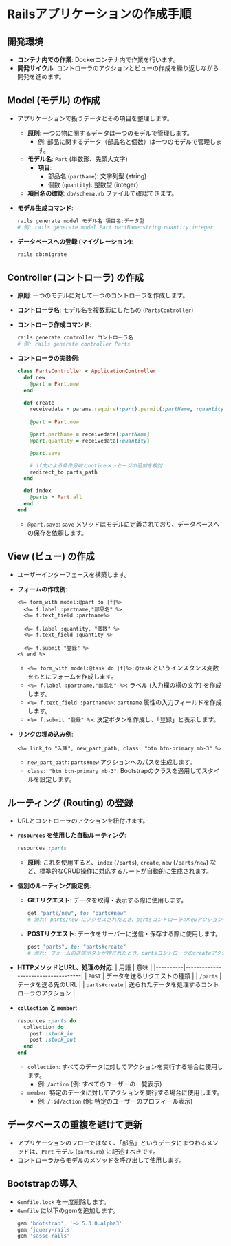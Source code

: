 # Railsアプリケーションの作成手順

## 開発環境

- **コンテナ内での作業**: Dockerコンテナ内で作業を行います。
- **開発サイクル**: コントローラのアクションとビューの作成を繰り返しながら開発を進めます。

## Model (モデル) の作成

- アプリケーションで扱うデータとその項目を整理します。
  - **原則**: 一つの物に関するデータは一つのモデルで管理します。
    - 例: 部品に関するデータ（部品名と個数）は一つのモデルで管理します。
  - **モデル名**: `Part` (単数形、先頭大文字)
    - **項目**:
      - 部品名 (`partName`): 文字列型 (string)
      - 個数 (`quantity`): 整数型 (integer)
  - **項目名の確認**: `db/schema.rb` ファイルで確認できます。

- **モデル生成コマンド**:
  ```bash
  rails generate model モデル名 項目名:データ型
  # 例: rails generate model Part partName:string quantity:integer
  ```

- **データベースへの登録 (マイグレーション)**:
  ```bash
  rails db:migrate
  ```

## Controller (コントローラ) の作成

- **原則**: 一つのモデルに対して一つのコントローラを作成します。
- **コントローラ名**: モデル名を複数形にしたもの (`PartsController`)

- **コントローラ作成コマンド**:
  ```bash
  rails generate controller コントローラ名
  # 例: rails generate controller Parts
  ```

- **コントローラの実装例**:
  ```ruby
  class PartsController < ApplicationController
    def new
      @part = Part.new
    end

    def create
      receivedata = params.require(:part).permit(:partName, :quantity)
      
      @part = Part.new

      @part.partName = receivedata[:partName]
      @part.quantity = receivedata[:quantity]

      @part.save

      # if文による条件分岐とnoticeメッセージの追加を検討
      redirect_to parts_path
    end

    def index
      @parts = Part.all
    end
  end
  ```
  - `@part.save`: `save` メソッドはモデルに定義されており、データベースへの保存を依頼します。

## View (ビュー) の作成

- ユーザーインターフェースを構築します。

- **フォームの作成例**:
  ```erb
  <%= form_with model:@part do |f|%>
    <%= f.label :partname,"部品名" %>
    <%= f.text_field :partname%>

    <%= f.label :quantity, "個数" %>
    <%= f.text_field :quantity %>

    <%= f.submit "登録" %>
  <% end %>
  ```
  - `<%= form_with model:@task do |f|%>`: `@task` というインスタンス変数をもとにフォームを作成します。
  - `<%= f.label :partname,"部品名" %>`: ラベル (入力欄の横の文字) を作成します。
  - `<%= f.text_field :partname%>`: `partname` 属性の入力フィールドを作成します。
  - `<%= f.submit "登録" %>`: 決定ボタンを作成し、「登録」と表示します。

- **リンクの埋め込み例**:
  ```erb
  <%= link_to "入庫", new_part_path, class: "btn btn-primary mb-3" %>
  ```
  - `new_part_path`: `parts#new` アクションへのパスを生成します。
  - `class: "btn btn-primary mb-3"`: Bootstrapのクラスを適用してスタイルを設定します。

## ルーティング (Routing) の登録

- URLとコントローラのアクションを紐付けます。

- **`resources` を使用した自動ルーティング**:
  ```ruby
  resources :parts
  ```
  - **原則**: これを使用すると、`index` (`/parts`), `create`, `new` (`/parts/new`) など、標準的なCRUD操作に対応するルートが自動的に生成されます。

- **個別のルーティング設定例**:
  - **GETリクエスト**: データを取得・表示する際に使用します。
    ```ruby
    get "parts/new", to: "parts#new"
    # 流れ: parts/new にアクセスされたとき、partsコントローラのnewアクションを実行
    ```
  - **POSTリクエスト**: データをサーバーに送信・保存する際に使用します。
    ```ruby
    post "parts", to: "parts#create"
    # 流れ: フォームの送信ボタンが押されたとき、partsコントローラのcreateアクションを実行
    ```

- **HTTPメソッドとURL、処理の対応**:
  | 用語     | 意味                               |
  |----------|------------------------------------|
  | `POST`   | データを送るリクエストの種類       |
  | `/parts` | データを送る先のURL                |
  | `parts#create` | 送られたデータを処理するコントローラのアクション |

- **`collection` と `member`**:
  ```ruby
  resources :parts do
    collection do
      post :stock_in
      post :stock_out
    end
  end
  ```
  - `collection`: すべてのデータに対してアクションを実行する場合に使用します。
    - 例: `/action` (例: すべてのユーザーの一覧表示)
  - `member`: 特定のデータに対してアクションを実行する場合に使用します。
    - 例: `/:id/action` (例: 特定のユーザーのプロフィール表示) 

## データベースの重複を避けて更新

- アプリケーションのフローではなく、「部品」というデータにまつわるメソッドは、`Part` モデル (`parts.rb`) に記述すべきです。
- コントローラからモデルのメソッドを呼び出して使用します。

## Bootstrapの導入

- `Gemfile.lock` を一度削除します。
- `Gemfile` に以下のgemを追加します。
  ```ruby
  gem 'bootstrap', '~> 5.3.0.alpha3'
  gem 'jquery-rails'
  gem 'sassc-rails'
  ```